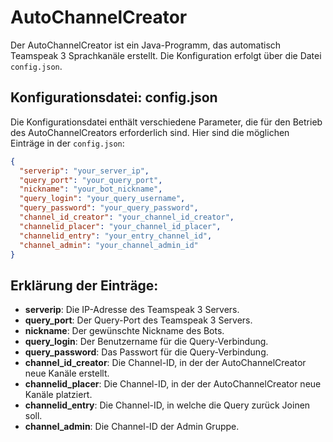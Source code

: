 # AutoChannelCreator

Der AutoChannelCreator ist ein Java-Programm, das automatisch Teamspeak 3 Sprachkanäle erstellt. Die Konfiguration erfolgt über die Datei `config.json`.

## Konfigurationsdatei: config.json

Die Konfigurationsdatei enthält verschiedene Parameter, die für den Betrieb des AutoChannelCreators erforderlich sind. Hier sind die möglichen Einträge in der `config.json`:

```json
{
  "serverip": "your_server_ip",
  "query_port": "your_query_port",
  "nickname": "your_bot_nickname",
  "query_login": "your_query_username",
  "query_password": "your_query_password",
  "channel_id_creator": "your_channel_id_creator",
  "channelid_placer": "your_channel_id_placer",
  "channelid_entry": "your_entry_channel_id",
  "channel_admin": "your_channel_admin_id"
}
```

## Erklärung der Einträge:

- **serverip**: Die IP-Adresse des Teamspeak 3 Servers.
- **query_port**: Der Query-Port des Teamspeak 3 Servers.
- **nickname**: Der gewünschte Nickname des Bots.
- **query_login**: Der Benutzername für die Query-Verbindung.
- **query_password**: Das Passwort für die Query-Verbindung.
- **channel_id_creator**: Die Channel-ID, in der der AutoChannelCreator neue Kanäle erstellt.
- **channelid_placer**: Die Channel-ID, in der der AutoChannelCreator neue Kanäle platziert.
- **channelid_entry**: Die Channel-ID, in welche die Query zurück Joinen soll.
- **channel_admin**: Die Channel-ID der Admin Gruppe.

